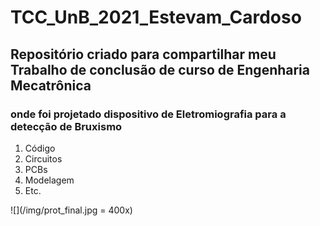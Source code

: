 # TCC_UnB_2021_Estevam_Cardoso
## Repositório criado para compartilhar meu Trabalho de conclusão de curso de Engenharia Mecatrônica
### onde foi projetado dispositivo de Eletromiografia para a detecção de Bruxismo
1. Código
1. Circuitos
1. PCBs
1. Modelagem
1. Etc.

![](/img/prot_final.jpg = 400x)